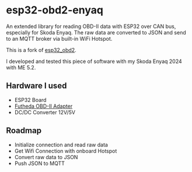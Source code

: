 # esp32-obd2-enyaq

An extended library for reading OBD-II data with ESP32 over CAN bus, especially for Skoda Enyaq. 
The raw data are converted to JSON and send to an MQTT broker via built-in WiFi Hotspot.

This is a fork of [esp32_obd2](https://github.com/MagnusThome/esp32_obd2).

I developed and tested this piece of software with my Skoda Enyaq 2024 with ME 5.2.

## Hardware I used
- ESP32 Board
- [Futheda OBD-II Adapter](https://amzn.eu/d/bqRweVg)
- DC/DC Converter 12V/5V

## Roadmap
- Initialize connection and read raw data
- Get Wifi Connection with onboard Hotspot
- Convert raw data to JSON
- Push JSON to MQTT
